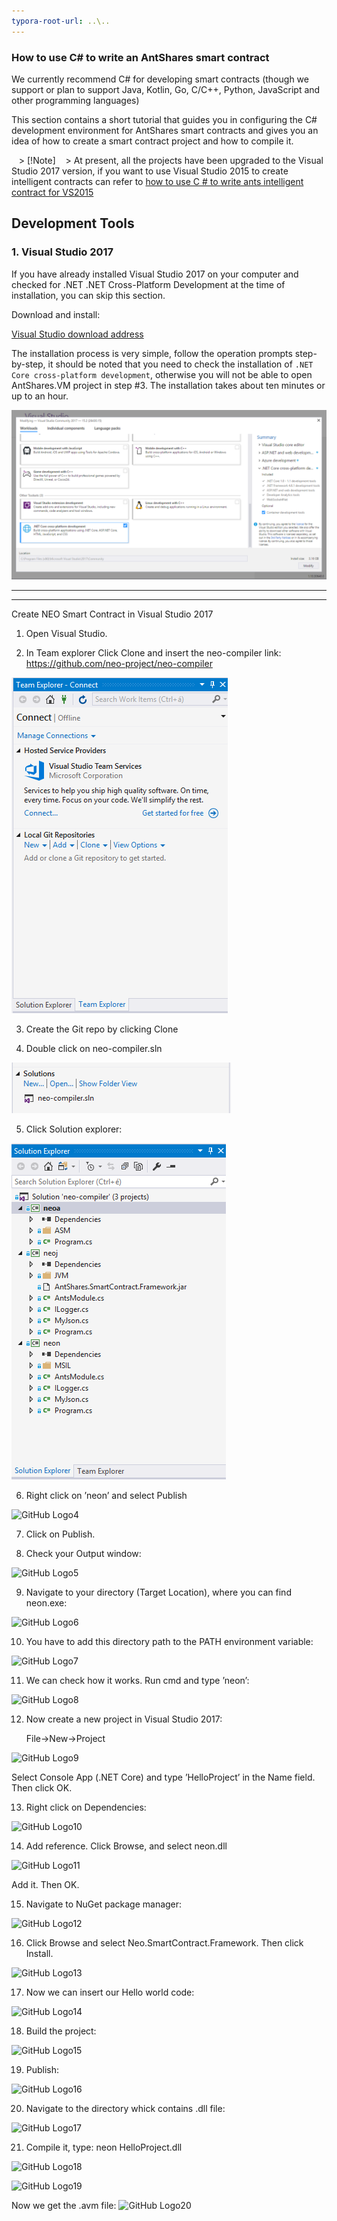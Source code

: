 ```yaml
---
typora-root-url: ..\..
---
```


### How to use C# to write an AntShares smart contract

We currently recommend C# for developing smart contracts (though we support or plan to support Java, Kotlin, Go, C/C++, Python, JavaScript and other programming languages)

This section contains a short tutorial that guides you in configuring the C# development environment for AntShares smart contracts and gives you an idea of ​​how to create a smart contract project and how to compile it.

   > [!Note]
   > At present, all the projects have been upgraded to the Visual Studio 2017 version, if you want to use Visual Studio 2015 to create intelligent contracts can refer to [how to use C # to write ants intelligent contract for VS2015](getting-started-2015.md)

## Development Tools

### 1. Visual Studio 2017

If you have already installed Visual Studio 2017 on your computer and checked for .NET .NET Cross-Platform Development at the time of installation, you can skip this section.

Download and install:

[Visual Studio download address](https://www.visualstudio.com/products/visual-studio-community-vs)

The installation process is very simple, follow the operation prompts step-by-step, it should be noted that you need to check the installation of `.NET Core cross-platform development`, otherwise you will not be able to open AntShares.VM project in step #3. The installation takes about ten minutes or up to an hour.

![install net core cross-platform development toolset](assets/install_core_cross_platform_development_toolset.png)

------------------------------------------------------------------------------------------------------------------------------
------------------------------------------------------------------------------------------------------------------------------


Create NEO Smart Contract in Visual Studio 2017

1. Open Visual Studio.


2. In Team explorer Click Clone and insert the neo-compiler link: https://github.com/neo-project/neo-compiler

![gettingstarted1](assets/getting_started_1.png)

3. Create the Git repo by clicking Clone



4. Double click on neo-compiler.sln


![gettingstarted2](assets/getting_started_2.PNG)

 
5. Click Solution explorer:


![gettingstarted3](assets/getting_started_3.png)


 
6. Right click on ’neon’ and select Publish

![GitHub Logo4](https://media.licdn.com/mpr/mpr/AAEAAQAAAAAAAAv3AAAAJGU3M2I4ZmExLTI0YmYtNDRjYS05NDBkLTIzYmIwZWQzZGRlYw.png)

 
7. Click on Publish.

8. Check your Output window:

![GitHub Logo5](https://media.licdn.com/mpr/mpr/AAEAAQAAAAAAAAxeAAAAJDQ2ZWE2NmEzLTNlOTYtNDQwMi1hNjA3LTJmY2Y4NDI3ZTU4NA.png)

  
9. Navigate to your directory (Target Location), where you can find neon.exe:

![GitHub Logo6](https://media.licdn.com/mpr/mpr/AAEAAQAAAAAAAAx4AAAAJGI3YWZmMzMzLTI3MzEtNGM3Zi04NDM1LWFiNWQxZmQyYTVlNA.png)

10. You have to add this directory path to the PATH environment variable:

![GitHub Logo7](https://media.licdn.com/mpr/mpr/AAEAAQAAAAAAAArvAAAAJGZkMDQzY2M1LTIzZDUtNDhlZi05M2FmLWI5NDMyMmU4ZmM2Mg.png)

11. We can check how it works. Run cmd and type ’neon’:


![GitHub Logo8](https://media.licdn.com/mpr/mpr/AAEAAQAAAAAAAAt_AAAAJDA4YmJkZjlkLWJhOGUtNDUzZS05Y2M0LWE0Y2ExN2E4YmYzZA.png)

12. Now create a new project in Visual Studio 2017:

	File->New->Project
    
![GitHub Logo9](https://media.licdn.com/mpr/mpr/AAEAAQAAAAAAAAzsAAAAJGVjMDY3ZmYwLTcwYjYtNGJlMi04ZTNmLTlkZTY4OTgxOTQ3Yg.png)

Select Console App (.NET Core) and type ’HelloProject’ in the Name field. Then click OK.

13. Right click on Dependencies:

![GitHub Logo10](https://media.licdn.com/mpr/mpr/AAEAAQAAAAAAAAriAAAAJDlmYWEzZjgzLTU5MmQtNDA1MS1iZWUwLTI5Mjg1YTVlYzE1Mg.png)
 
14. Add reference. Click Browse, and select neon.dll


![GitHub Logo11](https://media.licdn.com/mpr/mpr/AAEAAQAAAAAAAA0rAAAAJDUwY2Y3ODkzLWNmMWQtNGU2NS05MDY2LTViNjkzMGM3OWI2MA.png)

Add it. Then OK.

15. Navigate to NuGet package manager:

![GitHub Logo12](https://media.licdn.com/mpr/mpr/AAEAAQAAAAAAAAteAAAAJGM2OGFiM2VkLTU3YWItNDljZS1iOTVhLTY5YWNhNTdlMzEyNw.png)


16. Click Browse and select Neo.SmartContract.Framework. Then click Install.
 
![GitHub Logo13](https://media.licdn.com/mpr/mpr/AAEAAQAAAAAAAAwTAAAAJGJhNmM2MTdlLWZiMjgtNDU3NC1iMTVmLWQwYTFhYjM5ZGYyYQ.png)


17. Now we can insert our Hello world code:

![GitHub Logo14](https://media.licdn.com/mpr/mpr/AAEAAQAAAAAAAArsAAAAJDU1ZGEyZjg2LThlMDItNGNhOC1iMGEzLWMyMzVlYzgyYzNlNQ.png)

 
18. Build the project:


 
![GitHub Logo15](https://media.licdn.com/mpr/mpr/AAEAAQAAAAAAAAqQAAAAJGE2NTUxYmFjLTMxNjItNGJkMC05Nzk4LWUwODJhOTVlNDA2NA.png)

 
19. Publish:
 
![GitHub Logo16](https://media.licdn.com/mpr/mpr/AAEAAQAAAAAAAA3eAAAAJGYxODY2NzdiLWJkN2ItNDlmNy1iZGQ4LTI3ZTc1YTY3MTBlYg.png)

20.  Navigate to the directory whick contains .dll file:

![GitHub Logo17](https://media.licdn.com/mpr/mpr/AAEAAQAAAAAAAAqYAAAAJDMwNDAzMjNmLTc3MTMtNDY3Mi05NGEyLThjY2MwNWQyZDJkMA.png)

21. Compile it, type: neon HelloProject.dll

![GitHub Logo18](https://media.licdn.com/mpr/mpr/AAEAAQAAAAAAAAwhAAAAJGVjMGQwMzg2LTBjYTYtNDg3OS1hODNmLTk2YTYyMTA0ZGU0Ng.png)

![GitHub Logo19](https://media.licdn.com/mpr/mpr/AAEAAQAAAAAAAA0lAAAAJDg0YzYwZGQ3LTg2M2EtNDE2MC1hMzE5LTZlNTEzYWRiM2Q1NA.png)
 

  
Now we get the .avm file:
![GitHub Logo20](https://media.licdn.com/mpr/mpr/AAEAAQAAAAAAAArIAAAAJDZjODFmNTdjLWIzZGMtNGI0Ni1hN2UxLTY4NzhlZjA0YjA3ZQ.png)



